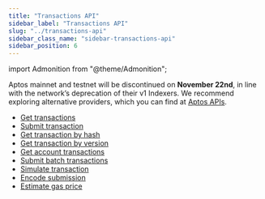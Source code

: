 ```yaml
---
title: "Transactions API"
sidebar_label: "Transactions API"
slug: "../transactions-api"
sidebar_class_name: "sidebar-transactions-api"
sidebar_position: 6
---
```


import Admonition from "@theme/Admonition";

<Admonition type="warning" icon="🚨" title="Aptos: Confirmed Deprecation (60 Days Notice)">
  <p>
    Aptos mainnet and testnet will be discontinued on <strong>November 22nd</strong>, in line with the network’s deprecation of their v1 Indexers. We recommend exploring alternative providers, which you can find at <a href="https://aptos.dev/en/build/apis">Aptos APIs</a>.
  </p>
</Admonition>

- [Get transactions](/web3-data-api/aptos/reference/get-transactions)
- [Submit transaction](/web3-data-api/aptos/reference/submit-transaction)
- [Get transaction by hash](/web3-data-api/aptos/reference/get-transaction-by-hash)
- [Get transaction by version](/web3-data-api/aptos/reference/get-transaction-by-version)
- [Get account transactions](/web3-data-api/aptos/reference/get-account-transactions)
- [Submit batch transactions](/web3-data-api/aptos/reference/submit-batch-transactions)
- [Simulate transaction](/web3-data-api/aptos/reference/simulate-transaction)
- [Encode submission](/web3-data-api/aptos/reference/encode-submission)
- [Estimate gas price](/web3-data-api/aptos/reference/estimate-gas-price)
